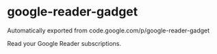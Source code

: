 # google-reader-gadget
Automatically exported from code.google.com/p/google-reader-gadget

Read your Google Reader subscriptions.

